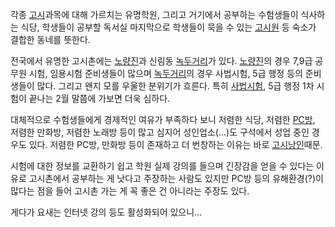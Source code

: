 각종 [고시](%EA%B3%A0%EC%8B%9C.md)과목에 대해 가르치는 유명학원, 그리고 거기에서 공부하는 수험생들이 식사하는
식당, 학생들이 공부할 독서실 마지막으로 학생들이 묵을 수 있는 [고시원](%EA%B3%A0%EC%8B%9C%EC%9B%90.md) 등
숙소가 결합한 동네를 뜻한다.

전국에서 유명한 고시촌에는 [노량진](%EB%85%B8%EB%9F%89%EC%A7%84.md)과 신림동
[녹두거리](%EB%85%B9%EB%91%90%EA%B1%B0%EB%A6%AC.md)가 있다.
[노량진](%EB%85%B8%EB%9F%89%EC%A7%84.md)의 경우 7,9급 공무원 시험, 임용시험 준비생들이 많으며
[녹두거리](%EB%85%B9%EB%91%90%EA%B1%B0%EB%A6%AC.md)의 경우 사법시험, 5급 행정 등의 준비생들이
많다. 그리고 왠지 모를 우울한 분위기가 흐른다. 특히
[사법시험](%EC%82%AC%EB%B2%95%EC%8B%9C%ED%97%98.md), 5급 행정 1차 시험이 끝나는 2월 말쯤에
가보면 더욱 심하다.

대체적으로 수험생들에게 경제적인 여유가 부족하다 보니 저렴한 식당, 저렴한 [PC방](PC%EB%B0%A9.md), 저렴한 만화방,
저렴한 노래방 등이 많고 심지어 성인업소(...)도 구석에서 성업 중인 경우도 있다. 저렴한 PC방, 만화방 등이 존재하고 더 번창하는
이유는 바로 [고시낭인](%EA%B3%A0%EC%8B%9C%EB%82%AD%EC%9D%B8.md)때문.

시험에 대한 정보를 교환하기 쉽고 학원 실제 강의를 들으며 긴장감을 얻을 수 있다는 이유로 고시촌에서 공부하는 게 낫다고 주장하는 사람도
있지만 PC방 등의 유해환경(?)이 많다는 점을 들어 고시촌 가는 게 꼭 좋은 건 아니라는 주장도 있다.

게다가 요새는 인터넷 강의 등도 활성화되어 있으니...

